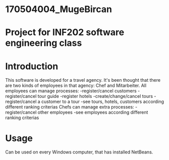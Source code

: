 # 170504004_MugeBircan

# Project for INF202 software engineering class


# Introduction
This software is developed for a travel agency. It's been thought that there are two kinds of employees in that agency: Chef and Mitarbeiter.
All employees can manage processes:
-register/cancel customers
-register/cancel tour guide
-register hotels
-create/change/cancel tours
-register/cancel a customer to a tour
-see tours, hotels, customers according different ranking criterias
Chefs can manage extra processes:
-register/cancel other employees
-see employees according different ranking criterias

# Usage 
Can be used on every Windows computer, that has installed NetBeans.

